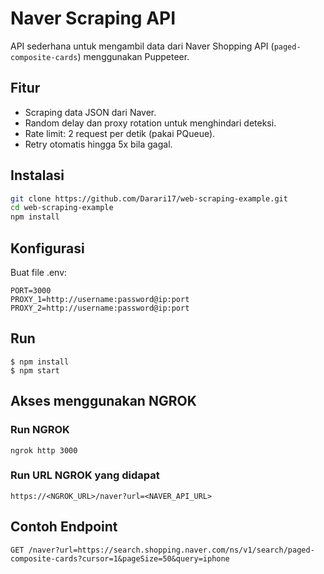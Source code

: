 # Naver Scraping API

API sederhana untuk mengambil data dari Naver Shopping API (`paged-composite-cards`) menggunakan Puppeteer.

## Fitur

- Scraping data JSON dari Naver.
- Random delay dan proxy rotation untuk menghindari deteksi.
- Rate limit: 2 request per detik (pakai PQueue).
- Retry otomatis hingga 5x bila gagal.

## Instalasi

```bash
git clone https://github.com/Darari17/web-scraping-example.git
cd web-scraping-example
npm install
```

## Konfigurasi

Buat file .env:

```
PORT=3000
PROXY_1=http://username:password@ip:port
PROXY_2=http://username:password@ip:port
```

## Run

```
$ npm install
$ npm start
```

## Akses menggunakan NGROK

### Run NGROK

```
ngrok http 3000
```

### Run URL NGROK yang didapat

```
https://<NGROK_URL>/naver?url=<NAVER_API_URL>
```

## Contoh Endpoint

```
GET /naver?url=https://search.shopping.naver.com/ns/v1/search/paged-composite-cards?cursor=1&pageSize=50&query=iphone
```
